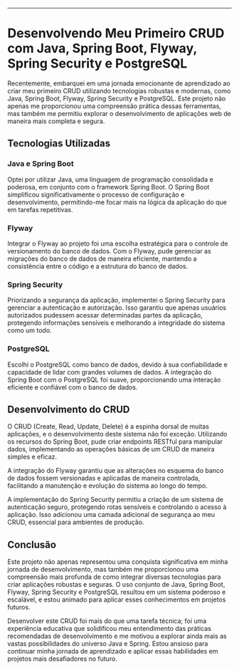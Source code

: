 ---

# Desenvolvendo Meu Primeiro CRUD com Java, Spring Boot, Flyway, Spring Security e PostgreSQL

Recentemente, embarquei em uma jornada emocionante de aprendizado ao criar meu primeiro CRUD utilizando tecnologias robustas e modernas, como Java, Spring Boot, Flyway, Spring Security e PostgreSQL. Este projeto não apenas me proporcionou uma compreensão prática dessas ferramentas, mas também me permitiu explorar o desenvolvimento de aplicações web de maneira mais completa e segura.

## Tecnologias Utilizadas

### Java e Spring Boot
Optei por utilizar Java, uma linguagem de programação consolidada e poderosa, em conjunto com o framework Spring Boot. O Spring Boot simplificou significativamente o processo de configuração e desenvolvimento, permitindo-me focar mais na lógica da aplicação do que em tarefas repetitivas.

### Flyway
Integrar o Flyway ao projeto foi uma escolha estratégica para o controle de versionamento do banco de dados. Com o Flyway, pude gerenciar as migrações do banco de dados de maneira eficiente, mantendo a consistência entre o código e a estrutura do banco de dados.

### Spring Security
Priorizando a segurança da aplicação, implementei o Spring Security para gerenciar a autenticação e autorização. Isso garantiu que apenas usuários autorizados pudessem acessar determinadas partes da aplicação, protegendo informações sensíveis e melhorando a integridade do sistema como um todo.

### PostgreSQL
Escolhi o PostgreSQL como banco de dados, devido à sua confiabilidade e capacidade de lidar com grandes volumes de dados. A integração do Spring Boot com o PostgreSQL foi suave, proporcionando uma interação eficiente e confiável com o banco de dados.

## Desenvolvimento do CRUD

O CRUD (Create, Read, Update, Delete) é a espinha dorsal de muitas aplicações, e o desenvolvimento deste sistema não foi exceção. Utilizando os recursos do Spring Boot, pude criar endpoints RESTful para manipular dados, implementando as operações básicas de um CRUD de maneira simples e eficaz.

A integração do Flyway garantiu que as alterações no esquema do banco de dados fossem versionadas e aplicadas de maneira controlada, facilitando a manutenção e evolução do sistema ao longo do tempo.

A implementação do Spring Security permitiu a criação de um sistema de autenticação seguro, protegendo rotas sensíveis e controlando o acesso à aplicação. Isso adicionou uma camada adicional de segurança ao meu CRUD, essencial para ambientes de produção.

## Conclusão

Este projeto não apenas representou uma conquista significativa em minha jornada de desenvolvimento, mas também me proporcionou uma compreensão mais profunda de como integrar diversas tecnologias para criar aplicações robustas e seguras. O uso conjunto de Java, Spring Boot, Flyway, Spring Security e PostgreSQL resultou em um sistema poderoso e escalável, e estou animado para aplicar esses conhecimentos em projetos futuros.

Desenvolver este CRUD foi mais do que uma tarefa técnica; foi uma experiência educativa que solidificou meu entendimento das práticas recomendadas de desenvolvimento e me motivou a explorar ainda mais as vastas possibilidades do universo Java e Spring. Estou ansioso para continuar minha jornada de aprendizado e aplicar essas habilidades em projetos mais desafiadores no futuro.

